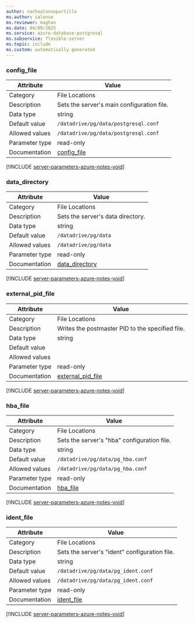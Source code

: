 ```yaml
---
author: nachoalonsoportillo
ms.author: ialonso
ms.reviewer: maghan
ms.date: 04/09/2025
ms.service: azure-database-postgresql
ms.subservice: flexible-server
ms.topic: include
ms.custom: automatically generated
---
```

### config_file

| Attribute | Value |
| --- | --- |
| Category | File Locations |
| Description | Sets the server's main configuration file. |
| Data type | string |
| Default value | `/datadrive/pg/data/postgresql.conf` |
| Allowed values | `/datadrive/pg/data/postgresql.conf` |
| Parameter type | read-only |
| Documentation | [config_file](https://www.postgresql.org/docs/15/runtime-config-file-locations.html#GUC-CONFIG-FILE) |


[!INCLUDE [server-parameters-azure-notes-void](./server-parameters-azure-notes-void.md)]



### data_directory

| Attribute | Value |
| --- | --- |
| Category | File Locations |
| Description | Sets the server's data directory. |
| Data type | string |
| Default value | `/datadrive/pg/data` |
| Allowed values | `/datadrive/pg/data` |
| Parameter type | read-only |
| Documentation | [data_directory](https://www.postgresql.org/docs/15/runtime-config-file-locations.html#GUC-DATA-DIRECTORY) |


[!INCLUDE [server-parameters-azure-notes-void](./server-parameters-azure-notes-void.md)]



### external_pid_file

| Attribute | Value |
| --- | --- |
| Category | File Locations |
| Description | Writes the postmaster PID to the specified file. |
| Data type | string |
| Default value | |
| Allowed values | |
| Parameter type | read-only |
| Documentation | [external_pid_file](https://www.postgresql.org/docs/15/runtime-config-file-locations.html#GUC-EXTERNAL-PID-FILE) |


[!INCLUDE [server-parameters-azure-notes-void](./server-parameters-azure-notes-void.md)]



### hba_file

| Attribute | Value |
| --- | --- |
| Category | File Locations |
| Description | Sets the server's \"hba\" configuration file. |
| Data type | string |
| Default value | `/datadrive/pg/data/pg_hba.conf` |
| Allowed values | `/datadrive/pg/data/pg_hba.conf` |
| Parameter type | read-only |
| Documentation | [hba_file](https://www.postgresql.org/docs/15/runtime-config-file-locations.html#GUC-HBA-FILE) |


[!INCLUDE [server-parameters-azure-notes-void](./server-parameters-azure-notes-void.md)]



### ident_file

| Attribute | Value |
| --- | --- |
| Category | File Locations |
| Description | Sets the server's \"ident\" configuration file. |
| Data type | string |
| Default value | `/datadrive/pg/data/pg_ident.conf` |
| Allowed values | `/datadrive/pg/data/pg_ident.conf` |
| Parameter type | read-only |
| Documentation | [ident_file](https://www.postgresql.org/docs/15/runtime-config-file-locations.html#GUC-IDENT-FILE) |


[!INCLUDE [server-parameters-azure-notes-void](./server-parameters-azure-notes-void.md)]




